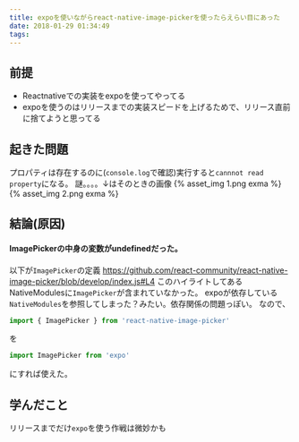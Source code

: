 ```yaml
---
title: expoを使いながらreact-native-image-pickerを使ったらえらい目にあった
date: 2018-01-29 01:34:49
tags:
---
```


## 前提
- Reactnativeでの実装をexpoを使ってやってる
- expoを使うのはリリースまでの実装スピードを上げるためで、リリース直前に捨てようと思ってる

## 起きた問題
プロパティは存在するのに(`console.log`で確認)実行すると`cannnot read property`になる。
謎。。。。↓はそのときの画像
{% asset_img 1.png exma %}
{% asset_img 2.png exma %}

## 結論(原因)
#### ImagePickerの中身の変数がundefinedだった。
以下が`ImagePicker`の定義
https://github.com/react-community/react-native-image-picker/blob/develop/index.js#L4
このハイライトしてあるNativeModulesに`ImagePicker`が含まれていなかった。
expoが依存している`NativeModules`を参照してしまった？みたい。依存関係の問題っぽい。
なので、
```js
import { ImagePicker } from 'react-native-image-picker'
```
を
```js
import ImagePicker from 'expo'
```
にすれば使えた。

## 学んだこと
リリースまでだけ`expo`を使う作戦は微妙かも
